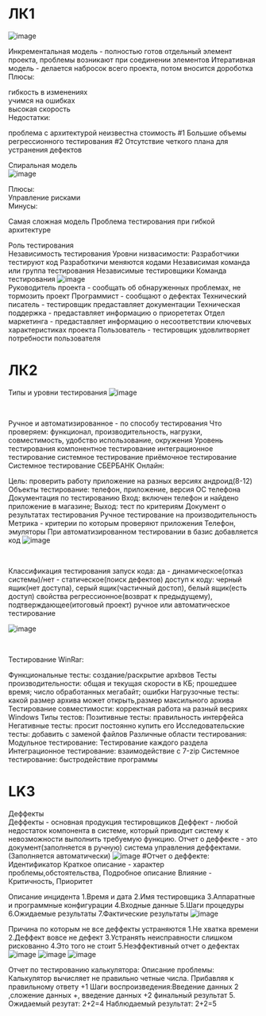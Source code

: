 # ЛК1
![image](https://user-images.githubusercontent.com/97594164/224911798-52867da4-5215-430e-929a-e90dcd3ceba5.png)

Инкрементальная модель - полностью готов отдельный элемент проекта, проблемы возникают при соединении элементов Итеративная модель - делается набросок всего проекта, потом вносится дороботка Плюсы: </br>

гибкость в изменениях</br>
учимся на ошибках</br>
высокая скорость</br>
Недостатки:</br>

проблема с архитектурой
неизвестна стоимость
#1 Большие объемы регрессионного тестирования
#2 Отсутствие четкого плана для устранения дефектов</br>

Спиральная модель</br>
![image](https://user-images.githubusercontent.com/97594164/224912255-5e573252-a7e4-4d4c-bda8-613403cef951.png)

Плюсы: </br>
Управление рисками</br>
Минусы:</br>

Самая сложная модель
Проблема тестирования при гибкой архитектуре

Роль тестирования</br>
Независимость тестирования Уровни низвасимости:
Разработчики тестируют код
Разработкичи меняются кодами
Независимая команда или группа тестирования
Независимые тестировщики
Команда тестирования
![image](https://user-images.githubusercontent.com/97594164/224912648-187c20a8-43e4-476d-a561-cfe68133b4d5.png)
</br>
Руководитель проекта - сообщать об обнаруженных проблемах, не тормозить проект
Программист - сообщают о дефектах
Технический писатель - тестировщик предаставляет документации
Техническая поддержка - предаставляет информацию о приорететах
Отдел маркетинга - предаставляет информацию о несоответствии ключевых характеристиках проекта
Пользователь - тестировщик удовлитворяет потребности пользователя</br>

# ЛК2
Типы и уровни тестирования
![image](https://user-images.githubusercontent.com/97594164/224912880-a3db3d29-4246-41c1-b5b8-e9ab456ed75f.png)


</br>

Ручное и автоматизированное - по способу тестирования
Что проверяем: функционал, производительность, нагрузки, совместимость, удобство использование, окружения
Уровень тестирования
компонентное тестирование
интеграционное тестирование
системное тестирование
приёмочное тестирование
Системное тестирование СБЕРБАНК Онлайн:</br>

Цель: проверить работу приложение на разных версиях андроид(8-12)
Объекты тестирование: телефон, приложение, версия ОС телефона
Документация по тестированию
Вход: включен телефон и найдено приложение в магазине; Выход: тест по критериям
Документ о результатах тестирования
Ручное тестирование на производительность
Метрика - критерии по которым проверяют приложения
Телефон, эмуляторы
При автоматизированном тестировании в базис добавляется код 
![image](https://user-images.githubusercontent.com/97594164/224912985-d7ceadb7-1552-43f5-baa0-673515c4bfaa.png)

</br>


Классификация тестирования
запуск кода: да - динамическое(отказ системы)/нет - статическое(поиск дефектов)
доступ к коду: черный ящик(нет доступа), серый ящик(частичный достоп), белый ящик(есть доступ)
свойства
регрессионное(возврат к предыдущему), подтверждающее(итоговый проект)
ручное или автоматическое тестирование

![image](https://user-images.githubusercontent.com/97594164/224913164-a56ce23e-8b51-4bf6-8998-fad2cc06b01f.png)


</br>


Тестирование WinRar:

Функциональные тесты: создание/раскрытие архbвов
Тесты производительности: общая и текущая скорости в КБ; прошедшее время; число обработанных мегабайт; ошибки
Нагрузочные тесты: какой размер архива может открыть,размер максильного архива
Тестирование совместимости: корректная работа на разный весриях Windows
Типы тестов:
Позитивные тесты: правильность интерфейса
Негативные тесты: просит постоянно купить его
Исследовательские тесты: добавить с заменой файлов
Различные области тестирования:
Модульное тестирование: Тестирование каждого раздела
Интеграционное тестирование: взаимодействие с 7-zip
Системное тестирование: быстродействие программы


# LK3
Деффекты </br>
Деффекты - основная продукция тестировщиков Деффект - любой недостаток компонента в системе, который приводит систему к невозможности выполнить требуемую функцию. Отчет о деффекте - это документ(заполняется в ручную) система управления деффектами.(Заполняется автоматически)
![image](https://user-images.githubusercontent.com/97594164/224913864-b65a4918-bae6-4396-8eac-629d3bb09bdd.png)
#Отчет о деффекте: Идентификатор Краткое описание - характер проблемы,обстоятельства, Подробное описание Влияние - Критичность, Приоритет </br>

Описание инцидента
1.Время и дата 
2.Имя тестировщика
3.Аппаратные и программные конфигурации
4.Входные данные
5.Шаги процедуры
6.Ожидаемые результаты
7.Фактические результаты
![image](https://user-images.githubusercontent.com/97594164/224913942-4eaee482-9bb3-42f2-b644-f5193b9deadc.png)

Причина по которым не все деффекты устраняются
1.Не хватка времени
2.Деффект вовсе не дефект
3.Устранять неисправности слишком рискованно
4.Это того не стоит
5.Неэффективный отчет о дефектах
![image](https://user-images.githubusercontent.com/97594164/224913980-5795b2a6-5dba-4877-96b4-b3b9d3e4b013.png)
![image](https://user-images.githubusercontent.com/97594164/224914010-f7027fe6-2cd5-4afe-be80-1bf3924d2ccd.png)
![image](https://user-images.githubusercontent.com/97594164/224914040-3fadde9a-5098-4099-bb33-92d1b42ca23a.png)

Отчет по тестированию калькулятора:
Описание проблемы: Калькулятор вычисляет не правильно четные числа. Прибавляя к правильному ответу +1
Шаги воспроизведения:Введение данных 2 ,сложение данных +, введение данных +2 финальный результат 5.
Ожидаемый резутат: 2+2=4
Наблюдаемый результат: 2+2=5
